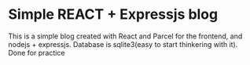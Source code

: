 # Simple REACT + Expressjs blog
This is a simple blog created with React and Parcel for the frontend, and nodejs + expressjs.
Database is sqlite3(easy to start thinkering with it).
Done for practice